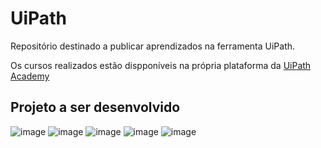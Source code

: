 # UiPath
Repositório destinado a publicar aprendizados na ferramenta UiPath.

Os cursos realizados estão dispponíveis na própria plataforma da [UiPath Academy](https://academy.uipath.com/)


## Projeto a ser desenvolvido
![image](https://user-images.githubusercontent.com/54919290/191039313-832fbf86-6ee0-401a-b2ee-818ce1cbbfd9.png)
![image](https://user-images.githubusercontent.com/54919290/191039411-0c8dba23-e542-4597-bbb3-cb74dcf38a0c.png)
![image](https://user-images.githubusercontent.com/54919290/191039481-520b5302-6f81-4e6a-b136-245992a1540a.png)
![image](https://user-images.githubusercontent.com/54919290/191039547-901130f1-e3d7-4736-b1f5-761bf74788be.png)
![image](https://user-images.githubusercontent.com/54919290/191039608-dd64700e-faca-4ac9-ba01-31061c3f9f95.png)
